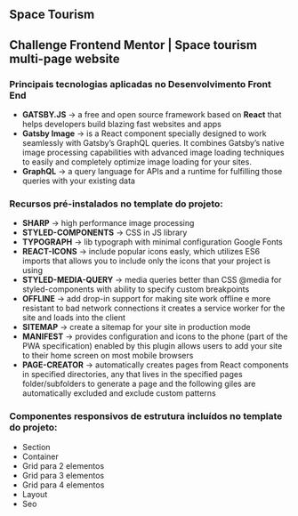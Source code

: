 ## Space Tourism

## Challenge Frontend Mentor | Space tourism multi-page website

### Principais tecnologias aplicadas no Desenvolvimento Front End
- **GATSBY.JS** -> a free and open source framework based on **React** that helps developers build blazing fast websites and apps
- **Gatsby Image** -> is a React component specially designed to work seamlessly with Gatsby’s GraphQL queries. It combines Gatsby’s native image processing capabilities with advanced image loading techniques to easily and completely optimize image loading for your sites.
- **GraphQL** -> a query language for APIs and a runtime for fulfilling those queries with your existing data

### Recursos pré-instalados no template do projeto:
- **SHARP** -> high performance image processing
- **STYLED-COMPONENTS** -> CSS in JS library
- **TYPOGRAPH** -> lib typograph with minimal configuration Google Fonts
- **REACT-ICONS** -> include popular icons easly, which utilizes ES6 imports that allows you to include only the icons that your project is using
- **STYLED-MEDIA-QUERY** -> media queries better than CSS @media for styled-components with ability to specify custom breakpoints
- **OFFLINE** -> add drop-in support for making site work offline e more resistant to bad network connections it creates a service worker for the site and loads into the client
- **SITEMAP** -> create a sitemap for your site in production mode
- **MANIFEST** -> provides configuration and icons to the phone (part of the PWA specification) enabled by this plugin allows users to add your site to their home screen on most mobile browsers
- **PAGE-CREATOR** -> automatically creates pages from React components in specified directories, any that lives in the specified pages folder/subfolders to generate a page and the following giles are automatically excluded and exclude custom patterns


### Componentes responsivos de estrutura incluídos no template do projeto:
- Section
- Container
- Grid para 2 elementos
- Grid para 3 elementos
- Grid para 4 elementos
- Layout
- Seo